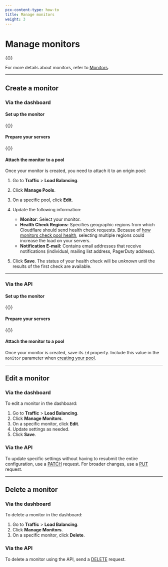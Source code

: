 ```yaml
---
pcx-content-type: how-to
title: Manage monitors
weight: 3
---
```


# Manage monitors

{{<render file="_monitor-definition.md">}}

For more details about monitors, refer to [Monitors](/load-balancing/understand-basics/monitors/).

---

## Create a monitor

### Via the dashboard

#### Set up the monitor

{{<render file="_monitor-create.md">}}

#### Prepare your servers

{{<render file="_monitor-prepare-server.md">}}

#### Attach the monitor to a pool

Once your monitor is created, you need to attach it to an origin pool:

1.  Go to **Traffic** > **Load Balancing**.

2.  Click **Manage Pools**.

3.  On a specific pool, click **Edit**.

4.  Update the following information:

    - **Monitor**: Select your monitor.
    - **Health Check Regions:** Specifies geographic regions from which Cloudflare should send health check requests. Because of [how monitors check pool health](/load-balancing/understand-basics/monitors/#health-check-regions), selecting multiple regions could increase the load on your servers.
    - **Notification E-mail:** Contains email addresses that receive notifications (individual, mailing list address, PagerDuty address).

5.  Click **Save**. The status of your health check will be _unknown_ until the results of the first check are available.

---

### Via the API

#### Set up the monitor

{{<render file="_monitor-create-api.md">}}

#### Prepare your servers

{{<render file="_monitor-prepare-server.md">}}

#### Attach the monitor to a pool

Once your monitor is created, save its `id` property. Include this value in the `monitor` parameter when [creating your pool](/load-balancing/how-to/create-pool/#via-the-api).

---

## Edit a monitor

### Via the dashboard

To edit a monitor in the dashboard:

1.  Go to **Traffic** > **Load Balancing**.
2.  Click **Manage Monitors**.
3.  On a specific monitor, click **Edit**.
4.  Update settings as needed.
5.  Click **Save**.

### Via the API

To update specific settings without having to resubmit the entire configuration, use a [PATCH](https://api.cloudflare.com/#account-load-balancer-monitors-patch-monitor) request. For broader changes, use a [PUT](https://api.cloudflare.com/#account-load-balancer-monitors-update-monitor) request.

---

## Delete a monitor

### Via the dashboard

To delete a monitor in the dashboard:

1.  Go to **Traffic** > **Load Balancing**.
2.  Click **Manage Monitors**.
3.  On a specific monitor, click **Delete**.

### Via the API

To delete a monitor using the API, send a [DELETE](https://api.cloudflare.com/#account-load-balancer-monitors-delete-monitor) request.
